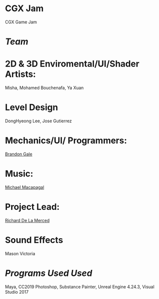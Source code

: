 # CGX Jam
CGX Game Jam

# *Team* 

# 2D & 3D Enviromental/UI/Shader Artists:
Misha, Mohamed Bouchenafa, Ya Xuan

# Level Design
DongHyeong Lee, Jose Gutierrez

# Mechanics/UI/ Programmers:
[Brandon Gale](https://brandongale142.wixsite.com/mysite)

# Music:
[Michael Macapagal](https://www.michaelmacapagal.com/)

# Project Lead: 
[Richard De La Merced](https://richarddelamerced.com/)

# Sound Effects
Mason Victoria

# *Programs Used Used*
Maya, CC2019 Photoshop, Substance Painter, Unreal Engine 4.24.3, Visual Studio 2017
